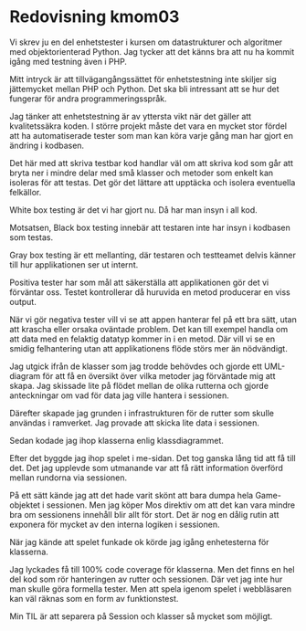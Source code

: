 ---
---
Redovisning kmom03
=========================


Vi skrev ju en del enhetstester i kursen om datastrukturer och algoritmer med objektorienterad Python.
Jag tycker att det känns bra att nu ha kommit igång med testning även i PHP.

Mitt intryck är att tillvägangångssättet för enhetstestning inte skiljer sig jättemycket mellan PHP och Python.
Det ska bli intressant att se hur det fungerar för andra programmeringsspråk.

Jag tänker att enhetstestning är av yttersta vikt när det gäller att kvalitetssäkra koden. I större projekt måste det vara en mycket
stor fördel att ha automatiserade tester som man kan köra varje gång man har gjort en ändring i kodbasen.

Det här med att skriva testbar kod handlar väl om att skriva kod som går att bryta ner i mindre delar med små klasser och metoder som enkelt kan isoleras för att testas. Det gör det lättare att upptäcka och isolera eventuella felkällor.

White box testing är det vi har gjort nu. Då har man insyn i all kod.

Motsatsen, Black box testing innebär att testaren inte har insyn i kodbasen som testas.

Gray box testing är ett mellanting, där testaren och testteamet delvis känner till hur applikationen ser ut internt.

Positiva tester har som mål att säkerställa att applikationen gör det vi förväntar oss. Testet kontrollerar då huruvida en metod producerar en viss output.

När vi gör negativa tester vill vi se att appen hanterar fel på ett bra sätt, utan att krascha eller orsaka oväntade problem. Det kan till exempel handla om att data med en felaktig datatyp kommer in i en metod. Där vill vi se en smidig felhantering utan att applikationens flöde störs mer än nödvändigt.

Jag utgick ifrån de klasser som jag trodde behövdes och gjorde ett UML-diagram för att få en översikt över vilka metoder jag förväntade mig att skapa. Jag skissade lite på flödet mellan de olika rutterna och gjorde anteckningar om vad för data jag ville hantera i sessionen.

Därefter skapade jag grunden i infrastrukturen för de rutter som skulle användas i ramverket. Jag provade att skicka lite data i sessionen.

Sedan kodade jag ihop klasserna enlig klassdiagrammet.

Efter det byggde jag ihop spelet i me-sidan. Det tog ganska lång tid att få till det. Det jag upplevde som utmanande var att få rätt information överförd mellan rundorna via sessionen.

På ett sätt kände jag att det hade varit skönt att bara dumpa hela Game-objektet i sessionen. Men jag köper Mos direktiv om att det kan vara mindre bra om sessionens innehåll blir allt för stort. Det är nog en dålig rutin att exponera för mycket av den interna logiken i sessionen.

När jag kände att spelet funkade ok körde jag igång enhetesterna för klasserna.

Jag lyckades få till 100% code coverage för klasserna. Men det finns en hel del kod som rör hanteringen av rutter och sessionen. Där vet jag inte hur man skulle göra formella tester. Men att spela igenom spelet i webbläsaren kan väl räknas som en form av funktionstest.

Min TIL är att separera på Session och klasser så mycket som möjligt.
